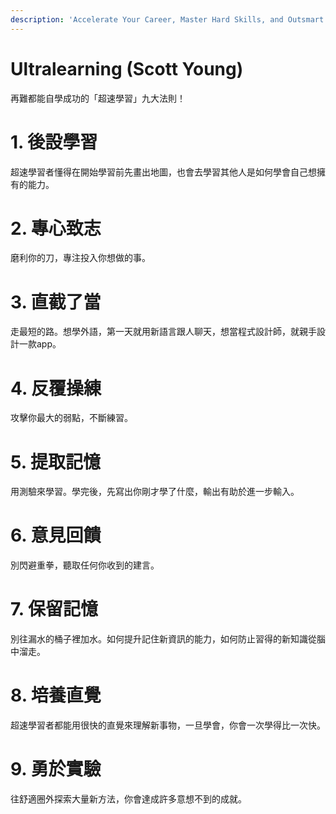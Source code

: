 ```yaml
---
description: 'Accelerate Your Career, Master Hard Skills, and Outsmart the Competition'
---
```


# Ultralearning \(Scott Young\)

再難都能自學成功的「超速學習」九大法則！

# 1. 後設學習

超速學習者懂得在開始學習前先畫出地圖，也會去學習其他人是如何學會自己想擁有的能力。

# 2. 專心致志

磨利你的刀，專注投入你想做的事。

# 3. 直截了當

走最短的路。想學外語，第一天就用新語言跟人聊天，想當程式設計師，就親手設計一款app。

# 4. 反覆操練

攻擊你最大的弱點，不斷練習。

# 5. 提取記憶

用測驗來學習。學完後，先寫出你剛才學了什麼，輸出有助於進一步輸入。

# 6. 意見回饋

別閃避重拳，聽取任何你收到的建言。

# 7. 保留記憶

別往漏水的桶子裡加水。如何提升記住新資訊的能力，如何防止習得的新知識從腦中溜走。

# 8. 培養直覺

超速學習者都能用很快的直覺來理解新事物，一旦學會，你會一次學得比一次快。

# 9. 勇於實驗

往舒適圈外探索大量新方法，你會達成許多意想不到的成就。
